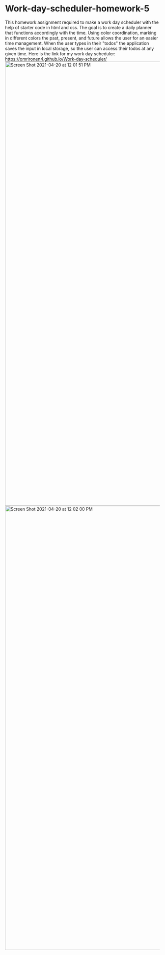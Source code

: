 # Work-day-scheduler-homework-5
This homework assignment required to make a work day scheduler with the help of starter code in html and css. 
The goal is to create a daily planner that functions accordingly with the time. Using color coordination, marking in different colors the past, present, and future allows the user for an easier time management. 
When the user types in their "todos" the application saves the input in local storage, so the user can access their todos at any given time.
Here is the link for my work day scheduler: https://omrironen4.github.io/Work-day-scheduler/
<img width="1440" alt="Screen Shot 2021-04-20 at 12 01 51 PM" src="https://user-images.githubusercontent.com/72667204/115450209-7994da80-a1d0-11eb-974b-7c81ca697f0b.png">
<img width="1440" alt="Screen Shot 2021-04-20 at 12 02 00 PM" src="https://user-images.githubusercontent.com/72667204/115450211-7a2d7100-a1d0-11eb-8775-767e0ed57a85.png">

